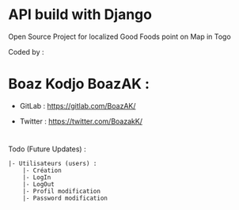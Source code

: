 # API build with Django

Open Source Project for localized Good Foods point on Map in Togo

Coded by :

# Boaz Kodjo BoazAK :
        
- GitLab : https://gitlab.com/BoazAK/

- Twitter : https://twitter.com/BoazakK/

#
Todo (Future Updates) :

    |- Utilisateurs (users) :
        |- Création
        |- LogIn
        |- LogOut
        |- Profil modification
        |- Password modification